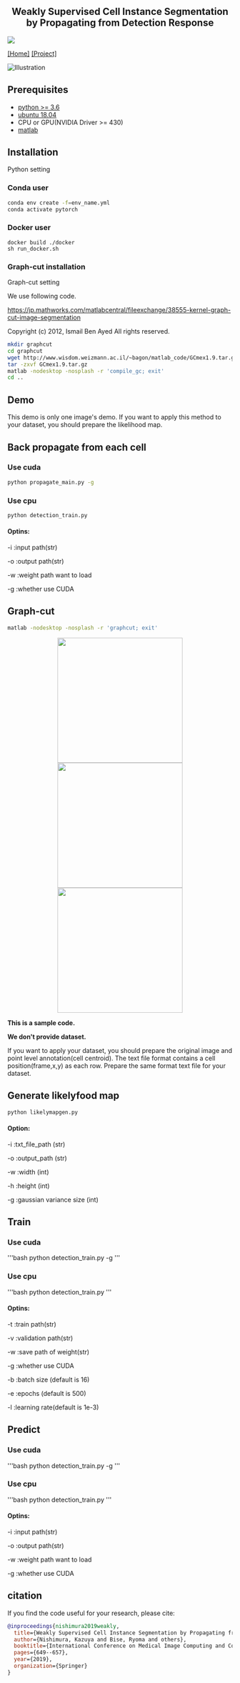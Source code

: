 <h2 align="center">Weakly Supervised Cell Instance Segmentation<br>by Propagating from Detection Response</h2>

[![](https://img.shields.io/badge/pytorch-1.0-red.svg)](https://github.com/ZhouYanzhao/PRM/tree/pytorch)

[[Home]](http://human.ait.kyushu-u.ac.jp/~bise/researches-bise.html) [[Project]](https://naivete5656.github.io/WSISPDR/) 
<!-- [[Paper]](https://arxiv.org/pdf/1804.00880)  -->
<!-- [[Supp]](http://yzhou.work/PRM/Supplementary.pdf)  -->
<!-- [[Poster]](http://yzhou.work/PRM/Poster.pdf)  -->
<!-- [[Presentation]](https://www.youtube.com/embed/lNqXyJliVSo?start=4615&end=4850&autoplay=1&controls=0) -->

![Illustration](./image/proposed_method_overview.png)

## Prerequisites
- [python >= 3.6](https://www.python.org)
- [ubuntu 18.04](https://ubuntu.com/)
- CPU or GPU(NVIDIA Driver >= 430)
- [matlab](https://jp.mathworks.com/products/matlab.html)

## Installation

Python setting
### Conda user
```bash
conda env create -f=env_name.yml
conda activate pytorch
```

### Docker user
```besh
docker build ./docker
sh run_docker.sh
```
### Graph-cut installation
Graph-cut setting

We use following code.

https://jp.mathworks.com/matlabcentral/fileexchange/38555-kernel-graph-cut-image-segmentation

Copyright (c) 2012, Ismail Ben Ayed
All rights reserved.

```bash
mkdir graphcut 
cd graphcut
wget http://www.wisdom.weizmann.ac.il/~bagon/matlab_code/GCmex1.9.tar.gz
tar -zxvf GCmex1.9.tar.gz
matlab -nodesktop -nosplash -r 'compile_gc; exit'
cd ..
```


## Demo
This demo is only one image's demo.
If you want to apply this method to your dataset, you should prepare the likelihood map.

## Back propagate from each cell
### Use cuda
```bash
python propagate_main.py -g
```
### Use cpu
```bash
python detection_train.py 
```
#### Optins:
-i :input path(str)

-o :output path(str)

-w :weight path want to load

-g :whether use CUDA

## Graph-cut
```bash
matlab -nodesktop -nosplash -r 'graphcut; exit'
```

<div style="color:#0000FF" align="center">
 <img src="./image/test/ori/00000.png" width="280"/> <img src="./image/test/gt/00000.png" width="280"/><img src="./output/seg/result_bp/00000segbp.png" width="280"/>
</div>

**This is a sample code.**

**We don't provide dataset.**

If you want to apply your dataset, you should prepare the original image and point level annotation(cell centroid).
The text file format contains a cell position(frame,x,y) as each row.
Prepare the same format text file for your dataset.

## Generate likelyfood map
```bash
python likelymapgen.py 
```
#### Option:
-i :txt_file_path (str)

-o :output_path  (str)

-w :width (int)

-h :height (int)

-g :gaussian variance size (int)


## Train 
### Use cuda
'''bash
python detection_train.py -g
'''
### Use cpu
'''bash
python detection_train.py 
'''
#### Optins:
-t :train path(str)

-v :validation path(str)

-w :save path of weight(str)

-g :whether use CUDA

-b :batch size (default is 16)

-e :epochs (default is 500)

-l :learning rate(default is 1e-3)

## Predict
### Use cuda
'''bash
python detection_train.py -g
'''
### Use cpu
'''bash
python detection_train.py 
'''
#### Optins:
-i :input path(str) 

-o :output path(str)

-w :weight path want to load

-g :whether use CUDA

## citation

If you find the code useful for your research, please cite:
```bibtex
@inproceedings{nishimura2019weakly,
  title={Weakly Supervised Cell Instance Segmentation by Propagating from Detection Response},
  author={Nishimura, Kazuya and Bise, Ryoma and others},
  booktitle={International Conference on Medical Image Computing and Computer-Assisted Intervention},
  pages={649--657},
  year={2019},
  organization={Springer}
}
```
